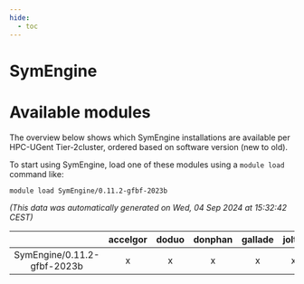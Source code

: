 ```yaml
---
hide:
  - toc
---
```


SymEngine
=========

# Available modules


The overview below shows which SymEngine installations are available per HPC-UGent Tier-2cluster, ordered based on software version (new to old).

To start using SymEngine, load one of these modules using a `module load` command like:

```shell
module load SymEngine/0.11.2-gfbf-2023b
```

*(This data was automatically generated on Wed, 04 Sep 2024 at 15:32:42 CEST)*  

| |accelgor|doduo|donphan|gallade|joltik|shinx|skitty|
| :---: | :---: | :---: | :---: | :---: | :---: | :---: | :---: |
|SymEngine/0.11.2-gfbf-2023b|x|x|x|x|x|-|x|
